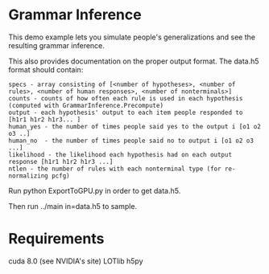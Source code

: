 Grammar Inference
=================

This demo example lets you simulate people's generalizations and see the resulting grammar inference. 

This also provides documentation on the proper output format. The data.h5 format should contain:

    specs - array consisting of [<number of hypotheses>, <number of rules>, <number of human responses>, <number of nonterminals>]
    counts - counts of how often each rule is used in each hypothesis (computed with GrammarInference.Precompute)
    output - each hypothesis' output to each item people responded to [h1r1 h1r2 h1r3... ]
    human_yes - the number of times people said yes to the output i [o1 o2 o3 ..]
    human_no  - the number of times people said no to output i [o1 o2 o3 ...]
    likelihood - the likelihood each hypothesis had on each output response [h1r1 h1r2 h1r3 ...]
    ntlen - the number of rules with each nonterminal type (for re-normalizing pcfg)    

Run 
    python ExportToGPU.py 
in order to get data.h5.

Then run 
     ../main in=data.h5
to sample. 


Requirements
=================

cuda 8.0 (see NVIDIA's site)
LOTlib
h5py